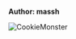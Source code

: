 <b>Author: massh</b><br>

![CookieMonster](https://github.com/yuankong666/Ultimate-RAT-Collection/assets/128066597/a1ae2da4-0a3c-4507-90d7-d74d9a1979f4)
